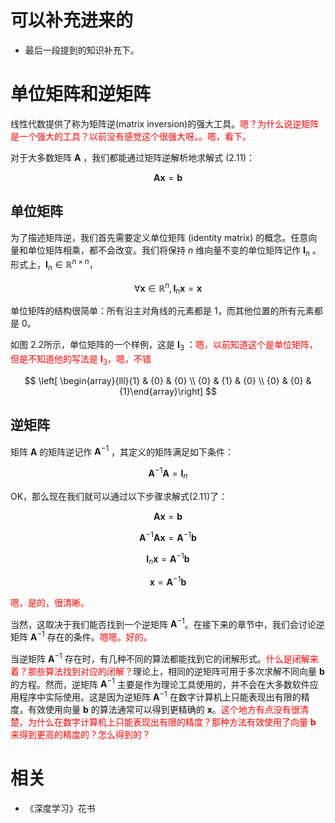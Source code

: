 
# 可以补充进来的

- 最后一段提到的知识补充下。

# 单位矩阵和逆矩阵


线性代数提供了称为矩阵逆(matrix inversion)的强大工具。<span style="color:red;">嗯？为什么说逆矩阵是一个强大的工具？以前没有感觉这个很强大呀。。嗯，看下。</span>


对于大多数矩阵 $\boldsymbol{A}$ ，我们都能通过矩阵逆解析地求解式 (2.11)：

$$
\boldsymbol{A} \boldsymbol{x}=\boldsymbol{b}\tag{2.11}
$$


## 单位矩阵

为了描述矩阵逆，我们首先需要定义单位矩阵 (identity matrix) 的概念。任意向量和单位矩阵相乘，都不会改变。我们将保持 $n$ 维向量不变的单位矩阵记作 $\boldsymbol{I}_{n}$ 。形式上，$\boldsymbol{I}_{n} \in \mathbb{R}^{n \times n}$，

$$
\forall \boldsymbol{x} \in \mathbb{R}^{n}, \boldsymbol{I}_{n} \boldsymbol{x}=\boldsymbol{x}\tag{2.20}
$$

单位矩阵的结构很简单：所有沿主对角线的元素都是 $1$，而其他位置的所有元素都是 $0$。

如图 2.2所示，单位矩阵的一个样例，这是 $\boldsymbol{I}_{3}$ ：<span style="color:red;">嗯，以前知道这个是单位矩阵，但是不知道他的写法是 $\boldsymbol{I}_{3}$，嗯，不错</span>


$$
\left[ \begin{array}{lll}{1} & {0} & {0} \\ {0} & {1} & {0} \\ {0} & {0} & {1}\end{array}\right]
$$


## 逆矩阵


矩阵 $\boldsymbol{A}$ 的矩阵逆记作 $\boldsymbol{A}^{-1}$ ，其定义的矩阵满足如下条件：

$$
\boldsymbol{A}^{-1} \boldsymbol{A}=\boldsymbol{I}_{n}\tag{2.21}
$$

OK，那么现在我们就可以通过以下步骤求解式(2.11)了：

$$
\boldsymbol{A} \boldsymbol{x}=\boldsymbol{b}\tag{2.22}
$$

$$
\boldsymbol{A}^{-1} \boldsymbol{A} \boldsymbol{x}=\boldsymbol{A}^{-1} \boldsymbol{b}\tag{2.23}
$$

$$
\boldsymbol{I}_{n} \boldsymbol{x}=\boldsymbol{A}^{-1} \boldsymbol{b}\tag{2.24}
$$

$$
\boldsymbol{x}=\boldsymbol{A}^{-1} \boldsymbol{b}\tag{2.25}
$$

<span style="color:red;">嗯，是的，很清晰。</span>


当然，这取决于我们能否找到一个逆矩阵 $\boldsymbol{A}^{-1}$。在接下来的章节中，我们会讨论逆矩阵 $\boldsymbol{A}^{-1}$ 存在的条件。<span style="color:red;">嗯嗯。好的。</span>


当逆矩阵 $\boldsymbol{A}^{-1}$ 存在时，有几种不同的算法都能找到它的闭解形式。<span style="color:red;">什么是闭解来着？那些算法找到对应的闭解？</span>理论上，相同的逆矩阵可用于多次求解不同向量 $\boldsymbol{b}$ 的方程。然而，逆矩阵 $\boldsymbol{A}^{-1}$ 主要是作为理论工具使用的，并不会在大多数软件应用程序中实际使用。这是因为逆矩阵 $\boldsymbol{A}^{-1}$ 在数字计算机上只能表现出有限的精度，有效使用向量 $\boldsymbol{b}$ 的算法通常可以得到更精确的 $\boldsymbol{x}$。<span style="color:red;">这个地方有点没有很清楚，为什么在数字计算机上只能表现出有限的精度？那种方法有效使用了向量  $\boldsymbol{b}$ 来得到更高的精度的？怎么得到的？</span>




# 相关

- 《深度学习》花书
